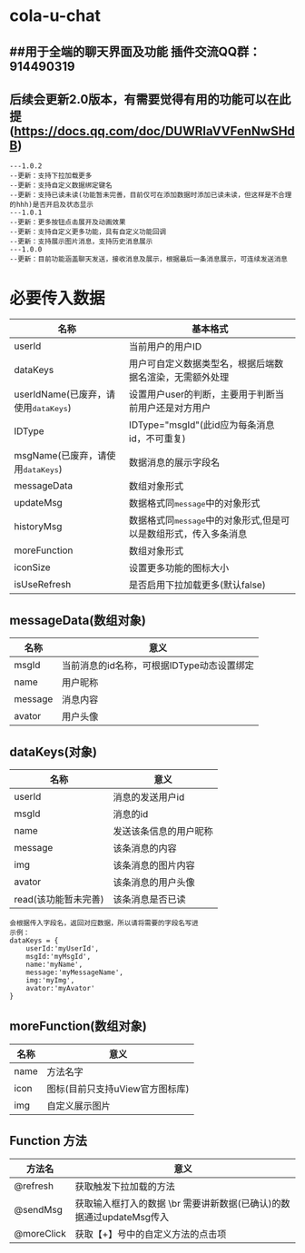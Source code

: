# cola-u-chat


##用于全端的聊天界面及功能
插件交流QQ群：914490319
----------------------
后续会更新2.0版本，有需要觉得有用的功能可以在此提(https://docs.qq.com/doc/DUWRlaVVFenNwSHdB)
-------------------------------------
```
---1.0.2
--更新：支持下拉加载更多
--更新：支持自定义数据绑定键名
--更新：支持已读未读(功能暂未完善，目前仅可在添加数据时添加已读未读，但这样是不合理的hhh)是否开启及状态显示
---1.0.1
--更新：更多按钮点击展开及动画效果
--更新：支持自定义更多功能，具有自定义功能回调
--更新：支持展示图片消息，支持历史消息展示
---1.0.0
--更新：目前功能涵盖聊天发送，接收消息及展示，根据最后一条消息展示，可连续发送消息
```

必要传入数据
==========

|名称|基本格式|
|---|-------|
|userId|当前用户的用户ID|
|dataKeys|用户可自定义数据类型名，根据后端数据名渲染，无需额外处理|
|userIdName(已废弃，请使用<kbd>dataKeys</kbd>)|设置用户user的判断，主要用于判断当前用户还是对方用户|
|IDType|IDType="msgId"(此id应为每条消息id，不可重复)|
|msgName(已废弃，请使用<kbd>dataKeys</kbd>)|数据消息的展示字段名|
|messageData|数组对象形式|
|updateMsg|数据格式同<kbd>message</kbd>中的对象形式|
|historyMsg|数据格式同<kbd>message</kbd>中的对象形式,但是可以是数组形式，传入多条消息|
|moreFunction|数组对象形式|
|iconSize|设置更多功能的图标大小|
|isUseRefresh|是否启用下拉加载更多(默认false)|


messageData(数组对象)
-----------

|名称|意义|
|---|----|
|msgId|当前消息的id名称，可根据IDType动态设置绑定|
|name|用户昵称|
|message|消息内容|
|avator|用户头像|


dataKeys(对象)
-----------

|名称|意义|
|---|----|
|userId|消息的发送用户id|
|msgId|消息的id|
|name|发送该条信息的用户昵称|
|message|该条消息的内容|
|img|该条消息的图片内容|
|avator|该条消息的用户头像|
|read(该功能暂未完善)|该条消息是否已读|

```
会根据传入字段名，返回对应数据，所以请将需要的字段名写进
示例：
dataKeys = {
	userId:'myUserId',
	msgId:'myMsgId',
	name:'myName',
	message:'myMessageName',
	img:'myImg',
	avator:'myAvator'
}
```

moreFunction(数组对象)
------------

|名称|意义|
|---|----|
|name|方法名字|
|icon|图标(目前只支持uView官方图标库)|
|img|自定义展示图片|


Function  方法
--------------

|方法名|意义|
|---|----|
|@refresh|获取触发下拉加载的方法|
|@sendMsg|获取输入框打入的数据 \br 需要讲新数据(已确认)的数据通过updateMsg传入|
|@moreClick|获取【+】号中的自定义方法的点击项
